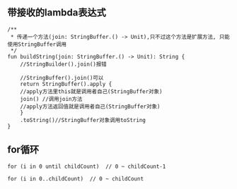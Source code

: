 

## 带接收的lambda表达式

    /**
     * 传递一个方法(join: StringBuffer.() -> Unit),只不过这个方法是扩展方法, 只能使用StringBuffer调用
     */
    fun buildString(join: StringBuffer.() -> Unit): String {
        //StringBuilder().join()报错

        //StringBuffer().join()可以
        return StringBuffer().apply {
        //apply方法里this就是调用者自己(StringBuffer对象)
        join() //调用join方法
        //apply方法返回值就是调用者自己(StringBuffer对象)
        }
        .toString()//StringBuffer对象调用toString
    }



## for循环

    for (i in 0 until childCount)  // 0 ~ childCount-1

    for (i in 0..childCount)  // 0 ~ childCount



